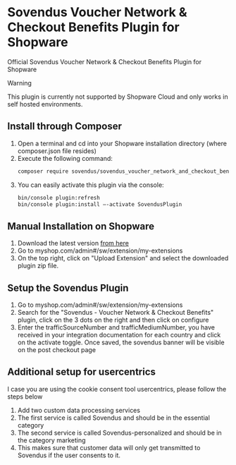 # Sovendus Voucher Network & Checkout Benefits Plugin for Shopware

Official Sovendus Voucher Network & Checkout Benefits Plugin for Shopware

> [!WARNING]
> This plugin is currently not supported by Shopware Cloud and only works in self hosted environments.

## Install through Composer

1. Open a terminal and cd into your Shopware installation directory (where composer.json file resides)
2. Execute the following command:
   ```bash
   composer require sovendus/sovendus_voucher_network_and_checkout_benefits
   ```
3. You can easily activate this plugin via the console:
    ``` bash
    bin/console plugin:refresh
    bin/console plugin:install –-activate SovendusPlugin
    ```

## Manual Installation on Shopware

1. Download the latest version [from here](https://github.com/Sovendus-GmbH/Sovendus-Shopware-Voucher-Network-and-Checkout-Benefits-Plugin/releases/)
2. Go to myshop.com/admin#/sw/extension/my-extensions
3. On the top right, click on "Upload Extension" and select the downloaded plugin zip file.

## Setup the Sovendus Plugin

1. Go to myshop.com/admin#/sw/extension/my-extensions
2. Search for the "Sovendus - Voucher Network & Checkout Benefits" plugin, click on the 3 dots on the right and then click on configure
3. Enter the trafficSourceNumber and trafficMediumNumber, you have received in your integration documentation for each country and click on the activate toggle. Once saved, the sovendus banner will be visible on the post checkout page

## Additional setup for usercentrics

I case you are using the cookie consent tool usercentrics, please follow the steps below

1. Add two custom data processing services
2. The first service is called Sovendus and should be in the essential category
3. The second service is called Sovendus-personalized and should be in the category marketing
4. This makes sure that customer data will only get transmitted to Sovendus if the user consents to it.
